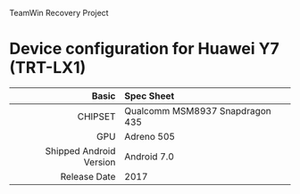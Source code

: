 TeamWin Recovery Project

Device configuration for Huawei Y7 (TRT-LX1)
=====================================================

Basic   | Spec Sheet
-------:|:-------------------------
CHIPSET | Qualcomm MSM8937 Snapdragon 435
GPU     | Adreno 505
Shipped Android Version | Android 7.0
Release Date | 2017